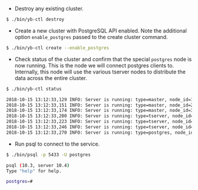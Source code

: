 - Destroy any existing cluster.

```{.sh .copy .separator-dollar}
$ ./bin/yb-ctl destroy
```

- Create a new cluster with PostgreSQL API enabled. Note the additional option `enable_postgres` passed to the create cluster command.

```{.sh .copy .separator-dollar}
$ ./bin/yb-ctl create --enable_postgres
```

- Check status of the cluster and confirm that the special `postgres` node is now running. This is the node we will connect postgres clients to. Internally, this node will use the various tserver nodes to distribute the data across the entire cluster.

```{.sh .copy .separator-dollar}
$ ./bin/yb-ctl status
```
```sh
2018-10-15 13:12:33,129 INFO: Server is running: type=master, node_id=1, PID=3076, admin service=http://127.0.0.1:7000
2018-10-15 13:12:33,151 INFO: Server is running: type=master, node_id=2, PID=3079, admin service=http://127.0.0.2:7000
2018-10-15 13:12:33,174 INFO: Server is running: type=master, node_id=3, PID=3082, admin service=http://127.0.0.3:7000
2018-10-15 13:12:33,200 INFO: Server is running: type=tserver, node_id=1, PID=3085, admin service=http://127.0.0.1:9000, cql service=127.0.0.1:9042, redis service=127.0.0.1:6379
2018-10-15 13:12:33,223 INFO: Server is running: type=tserver, node_id=2, PID=3088, admin service=http://127.0.0.2:9000, cql service=127.0.0.2:9042, redis service=127.0.0.2:6379
2018-10-15 13:12:33,246 INFO: Server is running: type=tserver, node_id=3, PID=3091, admin service=http://127.0.0.3:9000, cql service=127.0.0.3:9042, redis service=127.0.0.3:6379
2018-10-15 13:12:33,270 INFO: Server is running: type=postgres, node_id=1, PID=3107, pgsql service=127.0.0.1:5433
```

- Run psql to connect to the service.

```{.sh .copy .separator-dollar}
$ ./bin/psql -p 5433 -U postgres
```
```sh
psql (10.3, server 10.4)
Type "help" for help.

postgres=#
```


